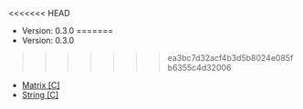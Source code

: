 <<<<<<< HEAD
* Version: 0.3.0
=======
* Version: 0.3.0 
>>>>>>> ea3bc7d32acf4b3d5b8024e085fb6355c4d32006
  * [Matrix [C]](core/Matrix.html)
  * [String [C]](core/String.html)
